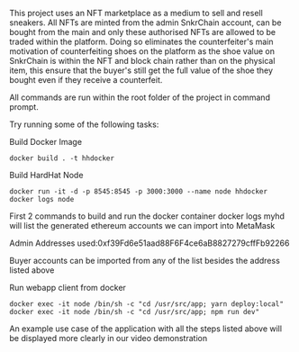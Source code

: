 This project uses an NFT marketplace as a medium to sell and resell sneakers. All NFTs are minted from the admin SnkrChain account, can be bought from the main and only these authorised NFTs are allowed to be traded within the platform. 
Doing so eliminates the counterfeiter's main motivation of counterfeiting shoes on the platform as the shoe value on SnkrChain is within the NFT and block chain rather than on the physical item, this ensure that the buyer's still get the full value of the shoe they bought even if they receive a counterfeit.

All commands are run within the root folder of the project in command prompt.

Try running some of the following tasks:

Build Docker Image
```Build Docker Image
docker build . -t hhdocker
```

Build HardHat Node
```Build HardHat Node
docker run -it -d -p 8545:8545 -p 3000:3000 --name node hhdocker
docker logs node
```
First 2 commands to build and run the docker container
docker logs myhd will list the generated ethereum accounts we can import into MetaMask

Admin Addresses used:0xf39Fd6e51aad88F6F4ce6aB8827279cffFb92266

Buyer accounts can be imported from any of the list besides the address listed above

Run webapp client from docker
```Run web client
docker exec -it node /bin/sh -c "cd /usr/src/app; yarn deploy:local"
docker exec -it node /bin/sh -c "cd /usr/src/app; npm run dev"
```


An example use case of the application with all the steps listed above will be displayed more clearly in our video demonstration
